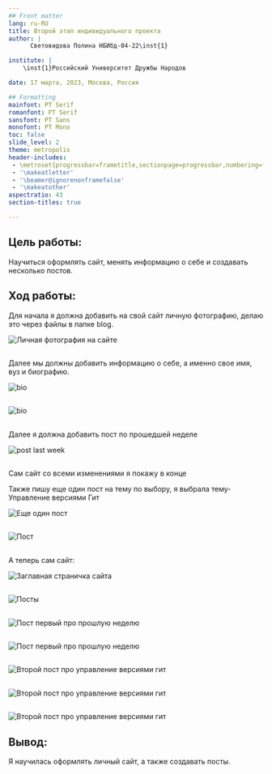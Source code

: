 ```yaml
---
## Front matter
lang: ru-RU
title: Второй этап индивидуального проекта
author: |
	  Световидова Полина НБИбд-04-22\inst{1}

institute: |
	\inst{1}Российский Университет Дружбы Народов

date: 17 марта, 2023, Москва, Россия

## Formatting
mainfont: PT Serif
romanfont: PT Serif
sansfont: PT Sans
monofont: PT Mono
toc: false
slide_level: 2
theme: metropolis
header-includes: 
 - \metroset{progressbar=frametitle,sectionpage=progressbar,numbering=fraction}
 - '\makeatletter'
 - '\beamer@ignorenonframefalse'
 - '\makeatother'
aspectratio: 43
section-titles: true

---
```


## Цель работы: 

Научиться оформлять сайт, менять информацию о себе и создавать несколько постов.

## Ход работы:

Для начала я должна добавить на свой сайт личную фотографию, делаю это через файлы в папке blog. 

![Личная фотография на сайте](image/1.png)

##

Далее мы должны добавить информацию о себе, а именно свое имя, вуз и биографию.

![bio](image/2.png) 

##

![bio](image/3.png) 

##

Далее я должна добавить пост по прошедшей неделе

![post last week](image/4.png) 

##

Сам сайт со всеми изменениями я покажу в конце

Также пишу еще один пост на тему по выбору, я выбрала тему-Управление версиями Гит

![Еще один пост](image/5.png) 

##

![Пост](image/6.png) 

##

А теперь сам сайт:

![Заглавная страничка сайта](image/7.png)

##

![Посты](image/8.png) 

##

![Пост первый про прошлую неделю](image/9.png) 

##

![Пост первый про прошлую неделю](image/10.png)

##

![Второй пост про управление версиями гит](image/11.png)

##

![Второй пост про управление версиями гит](image/12.png)
 
##

![Второй пост про управление версиями гит](image/13.png)

## Вывод:

Я научилась оформлять личный сайт, а также создавать посты.


